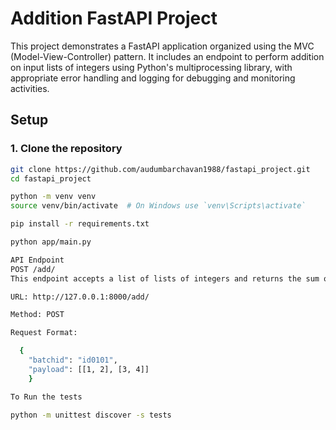 # Addition FastAPI Project

This project demonstrates a FastAPI application organized using the MVC (Model-View-Controller) pattern. It includes an endpoint to perform addition on input lists of integers using Python's multiprocessing library, with appropriate error handling and logging for debugging and monitoring activities.


## Setup

### 1. Clone the repository

```bash
git clone https://github.com/audumbarchavan1988/fastapi_project.git
cd fastapi_project

python -m venv venv
source venv/bin/activate  # On Windows use `venv\Scripts\activate`

pip install -r requirements.txt

python app/main.py

API Endpoint
POST /add/
This endpoint accepts a list of lists of integers and returns the sum of each list.

URL: http://127.0.0.1:8000/add/

Method: POST

Request Format:

  {
    "batchid": "id0101",
    "payload": [[1, 2], [3, 4]]
    }

To Run the tests

python -m unittest discover -s tests
